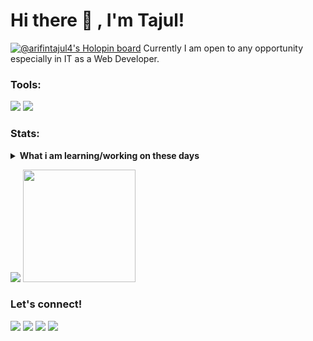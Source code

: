 # Hi there 👋 , I'm Tajul!
[![@arifintajul4's Holopin board](https://holopin.io/api/user/board?user=arifintajul4)](https://holopin.io/@arifintajul4)
Currently I am open to any opportunity especially in IT as a Web Developer. 

### Tools:
<p>
    <img src="https://img.shields.io/badge/Text%20Editor-Visual%20Studio%20Code-blue?&logo=visual%20studio%20code&logoColor=blue" />
    <img src="https://gpvc.arturio.dev/arifintajul4" />
</p>

### Stats:
<details>
 <summary><strong>What i am learning/working on these days</strong></summary>
    - 🔭 I’m currently working in <a href="http://enablr.id" target="_blank">enablr.id</a> as Front End Engginer</br>
    - 🌱 I’m currently learning Flutter</br>
    - 💬 Ask me about anything.</br>
    - 📫 How to reach me: <a href="mailto:arifintajul4@gmail.com">Email me!</a>  </br>
</details>
<p>
    <img src="https://github-readme-stats.vercel.app/api?username=arifintajul4&hide=contribs,prs&show_icons=true&hide_border=true&title_color=000" />
    <img src="https://github-readme-stats.vercel.app/api/top-langs/?username=arifintajul4&layout=compact" height=180 />
</p>

### Let's connect!
<p>
    <a href="https://tajul.my.id" target="_blank"><img src="https://img.shields.io/badge/Website-https://tajoel.my.id-green?" /></a>
    <a href="https://www.linkedin.com/in/arifintajul4" target="_blank"><img src="https://img.shields.io/badge/Tajul_Arifin_S-30302f?style=flat&logo=linkedin" /></a>
    <a href="https://https://twitter.com/yaelahjul4" target="_blank"><img src="https://img.shields.io/badge/@yaelahjul4-30302f?style=flat&logo=twitter" /></a>
    <a href="https://www.instagram.com/tajul_arifins" target="_blank"><img src="https://img.shields.io/badge/@tajul__arifins-30302f?style=flat&logo=instagram" /></a>
</p>
